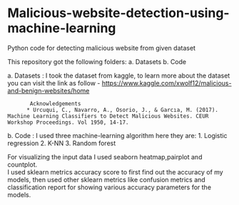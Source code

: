 # Malicious-website-detection-using-machine-learning
Python code for detecting malicious website from given dataset



This repository got the following folders: 
  a.  Datasets
  b.  Code

a.   Datasets : I took the dataset from kaggle, to learn more about the dataset you can visit the link as follow - 
            https://www.kaggle.com/xwolf12/malicious-and-benign-websites/home
            
           Acknowledgements
          * Urcuqui, C., Navarro, A., Osorio, J., & Garcıa, M. (2017). Machine Learning Classifiers to Detect Malicious Websites. CEUR Workshop Proceedings. Vol 1950, 14-17.
          
 
b.    Code : I used three machine-learning algorithm here they are:
                                                          1. Logistic regression
                                                          2. K-NN
                                                          3. Random forest
                                                          
  For visualizing the input data I used seaborn heatmap,pairplot and countplot.                                                        
  I used sklearn metrics accuracy score to first find out the accuracy of my models, then used other
  sklearn metrics like confusion metrics and classification report for showing various accuracy 
  parameters for the models.
